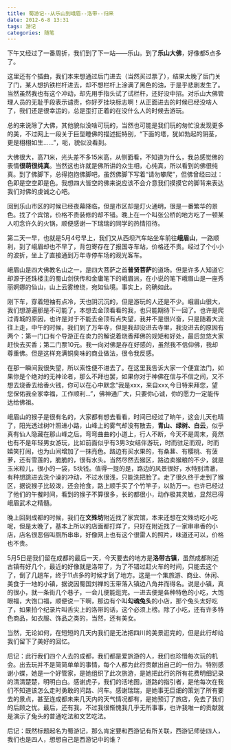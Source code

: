 ```yaml
---
title: 蜀游记--从乐山到峨眉--洛带--归来
date: 2012-6-8 13:31
tags: 游记
categories: 随笔
---
```


下午又经过了一番周折，我们到了下一站——乐山。到了**乐山大佛**，好像都5点多了。
<!-- more -->
这里还有个插曲，我们本来想通过后门进去（当然买过票了），结果太晚了后门关了门，某人想扒铁栏杆进去，却不想栏杆上涂满了黑色的油，于是乎悲剧发生了。当然虽然我也有这个冲动，却先用手指头试了试栏杆，还好没中招。对乐山大佛管理人员的无耻手段表示谴责，你好歹挂块标志啊！从正面进去的时候已经没啥人了，我们还是很幸运的，总是歪打正着的在没什么人的时候去游玩。


总的来说除了大佛，其他貌似没啥可玩的，当然也可能是我们玩的匆忙没发现更多的美，不过网上一段关于巨型睡佛的描述挺特别，“下面的塔，犹如勃起的阴茎，更是栩栩如生……”，呃，貌似没看到。
    
大佛很大，高71米，光头差不多15米高，从侧面看，不知道为什么，我总感觉佛的表情**很萌很纯真**。当然这也许就是佛所讲的众生相，心纯真，所以看到的佛很纯真。到了佛脚下，总得抱抱佛脚吧，虽然佛脚下写着“请勿攀爬”，但佛曾经曰过：色即是空空即是色。我想四大皆空的佛来说应该不会介意我们摸摸它的脚背来表达我们对佛的虔诚之心吧。
    
回到乐山市区的时候已经夜幕降临，但是市区却是灯火通明，很是一番繁华的景色。找了个宾馆，价格不贵装修的却不错。晚上在一个叫张公桥的地方吃了一顿某人叨念许久的火锅，顺便感谢一下瑞瑞的同学的热情招待。

第二天一早，也就是5月4号早上，我们又从西坝汽车站坐车前往**峨眉山**，一路顺利，到了峨眉却也不早了，背包寄存在了报国寺车站，价格还不贵。经过了个小小的波折，坐上了直接通到万年寺停车场的观光客车。

 峨眉山是四大佛教名山之一，是四大菩萨之首**普贤菩萨**的道场。但是许多人知道它却源于还珠楼主的蜀山剑侠传和金庸笔下的峨眉派，在小说的笔下峨眉山是一座秀丽婀娜的仙山，山上云雾缭绕，宛如仙境。事实上，的确如此。

刚下车，穿着短袖有点冷，天也阴沉沉的，但是游玩的人还是不少。峨眉山很大，我们想游遍那是不可能了，本想去金顶看看的我，也只能期待下一回了。也许是爬过青城的原因，也许是对于不能去金顶有点失望，我并不是很兴奋，只是随着大流往上走，中午的时候，我们到了万年寺，但是我却没进去寺里，我没进去的原因有两个：第一门口有个导游正在卖力的解说着烧香拜佛的规矩和好处，最后忽悠大家赶快去买香；第二门票10元。我一向对佛是存在好感的，虽然我不信仰佛，我却尊重佛。但是这样充满铜臭味的商业做法，很令我反感。

在那一瞬间我很失望，所以索性便不进去了。在这里我告诉大家一个便宜法门，如果你是个绝对的无神论者，那么不拜也罢，如果你对于神佛在信与不信之间，又不想去烧香去给香火钱，你可以在心中默念“我是xxx，来自xxx,今日特来拜您，望您保佑我全家幸福，工作顺利...”，佛神通广大，只要你心诚，你的愿力一定能传达给佛祖。

峨眉山的猴子是很有名的，大家都有想去看看，时间已经过了晌午，这会儿天也晴了，阳光透过树叶照进小路，山峰上的雾气却没有散去，**青山、绿树、白云**，似乎真有仙人隐藏在那山峰之后。弯弯曲曲的小道上，行人不断，今天不是周末，竟然也有不是年轻男女游玩，比如前面似乎有3男3女结伴游玩，时而驻足而观，时而嬉笑打闹，也为山间增加了一抹亮色。路边有买水果的，有桑葚、有樱桃、有菠萝，还有雪莲的，脆脆的，很有水头。当然尽然去猴区，路边卖猴粮的不少，就是玉米粒儿，很小的一袋，5块钱。值得一提的是，路边的风景很好，水特别清澈，有种想跳进去洗个澡的冲动，不过水很浅，只能洗把脸了。走了很久终于走到了猴区，据说猴子比较泼，还会抢食，路上顺手买了个竹竿子，以防万一。也许已经过了他们的午餐时间，看到的猴子不算很多，长的都很小，动作极其灵敏，显然已得峨眉武术之精髓。

晚上回到成都的时候，我们在**文殊坊**附近找了家宾馆，本来还想在文殊坊吃小吃呢，但是太晚了，基本上所以的店面都打烊了，只好在附近找了一家串串香的小店，店名很恶俗叫厕所串串，好像网上也有这个很雷人的照片，味道还可以，价格也不贵。

5月5日是我们留在成都的最后一天，今天要去的地方是**洛带古镇**，虽然成都附近古镇有好几个，最近的好像就是洛带了，为了不错过赶火车的时间，只能去这个了，倒了几趟车，终于11点多的时候才到了地方。这是一个集旅游、商业、休闲、美食于一地的小镇，据说因蜀国刘禅的玉带落入镇边八角井而得名。说是小镇，真的很小，就一条街几个巷子，一会儿便能逛完。一进去便是各种特色的小吃，大饱眼福，大饱口福，顺便说一下啊，那边有个叫**勾魂兔头**的小店，那个兔头太好吃了，如果拍个纪录片叫舌尖上的洛带的话，这个必须上榜。除了小吃，还有许多特色商品，如衣服、饰品之类的，当然，还有美女。

当然，无论如何，在短短的几天内我们是无法把四川的美景逛完的，但是此行却给我们留下了美好的回忆。

后记：此行我们四个人去的成都，我们都是爱旅游的人，我们也珍惜每次玩的机会。出去玩并不是简简单单的事情，每个人都为此行贡献出自己的一份力。特别感谢小蝶，她是一个好管家，是她组织了此次旅游，是她把此行的所有花费明细记录的清清楚楚，明明白白。感谢虎子，我们的活地图，道路的指引者，是他每次在我们不知道该怎么走时勇敢的问路、问车。感谢瑞瑞，是她事无巨细的策划了所有要去的景点，甚至连成都未来几天内的天气情况都有，是她预订了旅店，免去了我们的后顾之忧。最后，还有我，不过我很惭愧我几乎无所事事，也许我唯一的贡献就是演示了兔头的普通吃法和文艺吃法。

后记：既然标题起名为蜀游记，那么肯定要和西游记有所关联，西游记师徒四人，我们也是四人，想想自己是西游记中的谁？